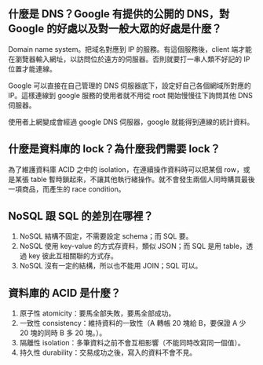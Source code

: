 ## 什麼是 DNS？Google 有提供的公開的 DNS，對 Google 的好處以及對一般大眾的好處是什麼？

Domain name system。把域名對應到 IP 的服務。有這個服務後，client 端才能在瀏覽器輸入網址，以訪問位於遠方的伺服器。否則就要打一串人類不好記的 IP 位置才能連線。

Google 可以直接在自己管理的 DNS 伺服器底下，設定好自己各個網域所對應的 IP。這樣連線到 google 服務的使用者就不用從 root 開始慢慢往下詢問其他 DNS 伺服器。

使用者上網變成會經過 google DNS 伺服器，google 就能得到連線的統計資料。

## 什麼是資料庫的 lock？為什麼我們需要 lock？

為了維護資料庫 ACID 之中的 isolation，在連續操作資料時可以把某個 row，或是某張 table 暫時鎖起來，不讓其他執行緒操作。就不會發生兩個人同時購買最後一項商品，而產生的 race condition。

## NoSQL 跟 SQL 的差別在哪裡？

1. NoSQL 結構不固定，不需要設定 schema；而 SQL 要。
2. NoSQL 使用 key-value 的方式存資料，類似 JSON；而 SQL 是用 table，透過 key 彼此互相關聯的方式存。
3. NoSQL 沒有一定的結構，所以也不能用 JOIN；SQL 可以。

## 資料庫的 ACID 是什麼？

1. 原子性 atomicity：要馬全部失敗，要馬全部成功。
2. 一致性 consistency：維持資料的一致性（A 轉帳 20 塊給 B，要保證 A 少 20 塊的同時 B 多 20 塊。）。
3. 隔離性 isolation：多筆資料之前不會互相影響（不能同時改寫同一個值）。
4. 持久性 durability：交易成功之後，寫入的資料不會不見。

